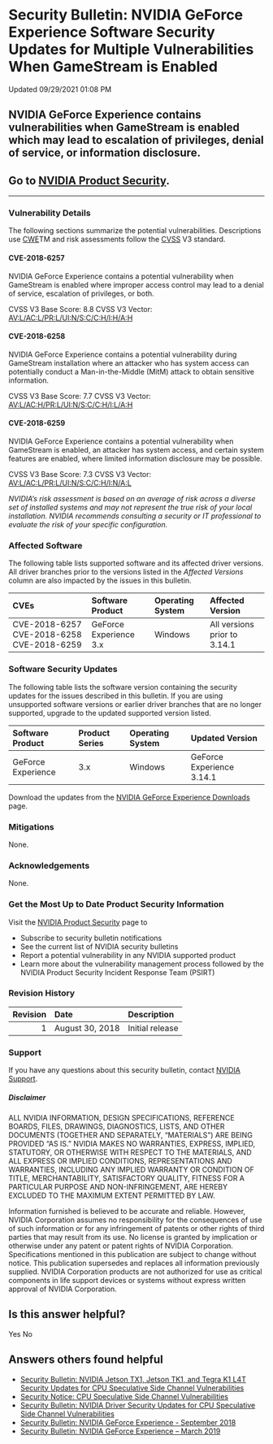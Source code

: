 

Security Bulletin: NVIDIA GeForce Experience Software Security Updates for Multiple Vulnerabilities When GameStream is Enabled
==============================================================================================================================




 Updated 09/29/2021 01:08 PM



NVIDIA GeForce Experience contains vulnerabilities when GameStream is enabled which may lead to escalation of privileges, denial of service, or information disclosure.
-----------------------------------------------------------------------------------------------------------------------------------------------------------------------


Go to [NVIDIA Product Security](http://www.nvidia.com/product-security/).
-------------------------------------------------------------------------






---




### Vulnerability Details


The following sections summarize the potential vulnerabilities. Descriptions use [CWE](https://cwe.mitre.org/)TM and risk assessments follow the [CVSS](https://www.first.org/cvss/user-guide) V3 standard.


#### CVE-2018-6257


NVIDIA GeForce Experience contains a potential vulnerability when GameStream is enabled where improper access control may lead to a denial of service, escalation of privileges, or both.


CVSS V3 Base Score: 8.8 
CVSS V3 Vector: [AV:L/AC:L/PR:L/UI:N/S:C/C:H/I:H/A:H](https://nvd.nist.gov/vuln-metrics/cvss/v3-calculator?vector=AV:L/AC:L/PR:L/UI:N/S:C/C:H/I:H/A:H/)


#### CVE-2018-6258


NVIDIA GeForce Experience contains a potential vulnerability during GameStream installation where an attacker who has system access can potentially conduct a Man-in-the-Middle (MitM) attack to obtain sensitive information.


CVSS V3 Base Score: 7.7 
CVSS V3 Vector: [AV:L/AC:H/PR:L/UI:N/S:C/C:H/I:L/A:H](https://nvd.nist.gov/vuln-metrics/cvss/v3-calculator?vector=AV:L/AC:H/PR:L/UI:N/S:C/C:H/I:L/A:H)


#### CVE-2018-6259


NVIDIA GeForce Experience contains a potential vulnerability when GameStream is enabled, an attacker has system access, and certain system features are enabled, where limited information disclosure may be possible.


CVSS V3 Base Score: 7.3 
CVSS V3 Vector: [AV:L/AC:L/PR:L/UI:N/S:C/C:H/I:N/A:L](https://nvd.nist.gov/vuln-metrics/cvss/v3-calculator?vector=AV:L/AC:L/PR:L/UI:N/S:C/C:H/I:N/A:L)


*NVIDIA’s risk assessment is based on an average of risk across a diverse set of installed systems and may not represent the true risk of your local installation. NVIDIA recommends consulting a security or IT professional to evaluate the risk of your specific configuration.*


### Affected Software


The following table lists supported software and its affected driver versions. All driver branches prior to the versions listed in the *Affected Versions* column are also impacted by the issues in this bulletin.


| CVEs | Software Product | Operating System | Affected Version |
|:------------------------------------------|:-----------------------|:-------------------|:-----------------------------|
| CVE-2018-6257 CVE-2018-6258 CVE-2018-6259 | GeForce Experience 3.x | Windows | All versions prior to 3.14.1 |
### Software Security Updates


The following table lists the software version containing the security updates for the issues described in this bulletin. If you are using unsupported software versions or earlier driver branches that are no longer supported, upgrade to the updated supported version listed.


| Software Product | Product Series | Operating System | Updated Version |
|:-------------------|:-----------------|:-------------------|:--------------------------|
| GeForce Experience | 3.x | Windows | GeForce Experience 3.14.1 |
Download the updates from the [NVIDIA GeForce Experience Downloads](http://www.geforce.com/geforce-experience/download) page.


### Mitigations


None.


### Acknowledgements


None.


### Get the Most Up to Date Product Security Information


Visit the [NVIDIA Product Security](http://www.nvidia.com/product-security/) page to


* Subscribe to security bulletin notifications
* See the current list of NVIDIA security bulletins
* Report a potential vulnerability in any NVIDIA supported product
* Learn more about the vulnerability management process followed by the NVIDIA Product Security Incident Response Team (PSIRT)


### Revision History


| Revision | Date | Description |
|-----------:|:----------------|:----------------|
| 1 | August 30, 2018 | Initial release |
### Support


If you have any questions about this security bulletin, contact [NVIDIA Support](http://www.nvidia.com/object/support.html).


##### Disclaimer


ALL NVIDIA INFORMATION, DESIGN SPECIFICATIONS, REFERENCE BOARDS, FILES, DRAWINGS, DIAGNOSTICS, LISTS, AND OTHER DOCUMENTS (TOGETHER AND SEPARATELY, “MATERIALS”) ARE BEING PROVIDED “AS IS.” NVIDIA MAKES NO WARRANTIES, EXPRESS, IMPLIED, STATUTORY, OR OTHERWISE WITH RESPECT TO THE MATERIALS, AND ALL EXPRESS OR IMPLIED CONDITIONS, REPRESENTATIONS AND WARRANTIES, INCLUDING ANY IMPLIED WARRANTY OR CONDITION OF TITLE, MERCHANTABILITY, SATISFACTORY QUALITY, FITNESS FOR A PARTICULAR PURPOSE AND NON-INFRINGEMENT, ARE HEREBY EXCLUDED TO THE MAXIMUM EXTENT PERMITTED BY LAW.


Information furnished is believed to be accurate and reliable. However, NVIDIA Corporation assumes no responsibility for the consequences of use of such information or for any infringement of patents or other rights of third parties that may result from its use. No license is granted by implication or otherwise under any patent or patent rights of NVIDIA Corporation. Specifications mentioned in this publication are subject to change without notice. This publication supersedes and replaces all information previously supplied. NVIDIA Corporation products are not authorized for use as critical components in life support devices or systems without express written approval of NVIDIA Corporation.










Is this answer helpful?
-----------------------



Yes
No







Answers others found helpful
----------------------------


* [Security Bulletin: NVIDIA Jetson TX1, Jetson TK1, and Tegra K1 L4T Security Updates for CPU Speculative Side Channel Vulnerabilities](/app/answers/detail/a_id/4616/related/1)
* [Security Notice: CPU Speculative Side Channel Vulnerabilities](/app/answers/detail/a_id/4609/related/1)
* [Security Bulletin: NVIDIA Driver Security Updates for CPU Speculative Side Channel Vulnerabilities](/app/answers/detail/a_id/4611/related/1)
* [Security Bulletin: NVIDIA GeForce Experience - September 2018](/app/answers/detail/a_id/4725/related/1)
* [Security Bulletin: NVIDIA GeForce Experience – March 2019](/app/answers/detail/a_id/4784/related/1)








